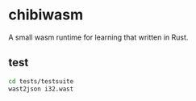 # chibiwasm
A small wasm runtime for learning that written in Rust.

## test
```sh
cd tests/testsuite
wast2json i32.wast
```
